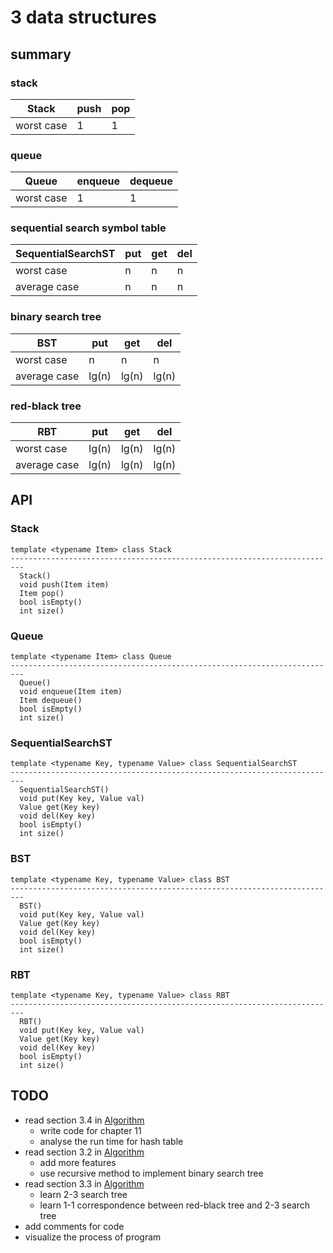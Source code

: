 # 3 data structures

## summary

### stack

|Stack     |push|pop|
|----------|----|---|
|worst case|1   |1  |

### queue

|Queue     |enqueue|dequeue|
|----------|-------|-------|
|worst case|1      |1      |

### sequential search symbol table

|SequentialSearchST|put|get|del|
|------------------|---|---|---|
|worst case        |n  |n  |n  |
|average case      |n  |n  |n  |

### binary search tree

|BST         |put  |get  |del  |
|------------|-----|-----|-----|
|worst case  |n    |n    |n    |
|average case|lg(n)|lg(n)|lg(n)|

### red-black tree

|RBT         |put  |get  |del  |
|------------|-----|-----|-----|
|worst case  |lg(n)|lg(n)|lg(n)|
|average case|lg(n)|lg(n)|lg(n)|

## API

### Stack

```
template <typename Item> class Stack
-------------------------------------------------------------------------
  Stack()
  void push(Item item)
  Item pop()
  bool isEmpty()     
  int size()
```

### Queue

```
template <typename Item> class Queue
-------------------------------------------------------------------------
  Queue()
  void enqueue(Item item)
  Item dequeue()
  bool isEmpty()     
  int size()
```

### SequentialSearchST

```
template <typename Key, typename Value> class SequentialSearchST
-------------------------------------------------------------------------
  SequentialSearchST()
  void put(Key key, Value val)
  Value get(Key key)
  void del(Key key)
  bool isEmpty()     
  int size()
```

### BST

```
template <typename Key, typename Value> class BST
-------------------------------------------------------------------------
  BST()
  void put(Key key, Value val)
  Value get(Key key)
  void del(Key key)
  bool isEmpty()     
  int size()
```

### RBT

```
template <typename Key, typename Value> class RBT
-------------------------------------------------------------------------
  RBT()
  void put(Key key, Value val)
  Value get(Key key)
  void del(Key key)
  bool isEmpty()     
  int size()
```

## TODO

- read section 3.4 in [Algorithm](https://book.douban.com/subject/10432347)
  - write code for chapter 11
  - analyse the run time for hash table
- read section 3.2 in [Algorithm](https://book.douban.com/subject/10432347)
  - add more features
  - use recursive method to implement binary search tree
- read section 3.3 in [Algorithm](https://book.douban.com/subject/10432347)
  - learn 2-3 search tree
  - learn 1-1 correspondence between red-black tree and 2-3 search tree
- add comments for code
- visualize the process of program